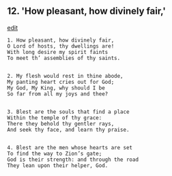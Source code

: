 
## 12.  'How pleasant, how divinely fair,'
[edit](https://docs.google.com/document/d/1Ry_Lcq57gK7AcF5OSmafTgGX8HzphziF/edit?mode=html)



    1. How pleasant, how divinely fair,
    O Lord of hosts, thy dwellings are!
    With long desire my spirit faints
    To meet th’ assemblies of thy saints.


    2. My flesh would rest in thine abode,
    My panting heart cries out for God;
    My God, My King, why should I be
    So far from all my joys and thee?


    3. Blest are the souls that find a place
    Within the temple of thy grace:
    There they behold thy gentler rays,
    And seek thy face, and learn thy praise.


    4. Blest are the men whose hearts are set
    To find the way to Zion’s gate;
    God is their strength: and through the road
    They lean upon their helper, God.
